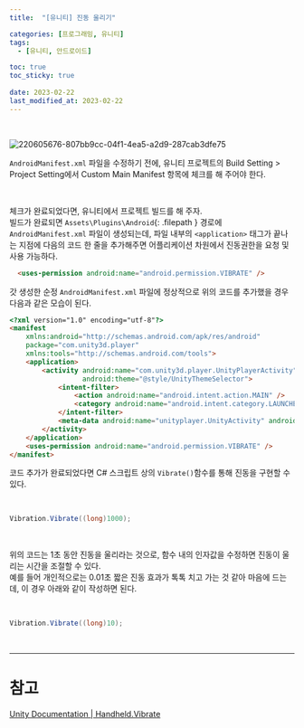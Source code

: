 ```yaml
---
title:  "[유니티] 진동 울리기"

categories: [프로그래밍, 유니티]
tags:
  - [유니티, 안드로이드]

toc: true
toc_sticky: true
 
date: 2023-02-22
last_modified_at: 2023-02-22
---
```


<br>

![220605676-807bb9cc-04f1-4ea5-a2d9-287cab3dfe75](https://user-images.githubusercontent.com/96360829/223396553-bffb532a-fe0c-453d-8b2c-4c228995b4a1.png)

`AndroidManifest.xml` 파일을 수정하기 전에, 유니티 프로젝트의 Build Setting > Project Setting에서 Custom Main Manifest 항목에 체크를 해 주어야 한다.  

<br>

체크가 완료되었다면, 유니티에서 프로젝트 빌드를 해 주자.  
빌드가 완료되면 `Assets\Plugins\Android`{: .filepath } 경로에 `AndroidManifest.xml` 파일이 생성되는데, 파일 내부의 `<application>` 태그가 끝나는 지점에 다음의 코드 한 줄을 추가해주면 어플리케이션 차원에서 진동권한을 요청 및 사용 가능하다.  

```html
  <uses-permission android:name="android.permission.VIBRATE" />
```

갓 생성한 순정 `AndroidManifest.xml` 파일에 정상적으로 위의 코드를 추가했을 경우 다음과 같은 모습이 된다.  

```html
<?xml version="1.0" encoding="utf-8"?>
<manifest
    xmlns:android="http://schemas.android.com/apk/res/android"
    package="com.unity3d.player"
    xmlns:tools="http://schemas.android.com/tools">
    <application>
        <activity android:name="com.unity3d.player.UnityPlayerActivity"
                  android:theme="@style/UnityThemeSelector">
            <intent-filter>
                <action android:name="android.intent.action.MAIN" />
                <category android:name="android.intent.category.LAUNCHER" />
            </intent-filter>
            <meta-data android:name="unityplayer.UnityActivity" android:value="true" />
        </activity>
    </application>
    <uses-permission android:name="android.permission.VIBRATE" />
</manifest>
```

코드 추가가 완료되었다면 C# 스크립트 상의 `Vibrate()`함수를 통해 진동을 구현할 수 있다.  

<br>

```cs
Vibration.Vibrate((long)1000);
```

<br>

위의 코드는 1초 동안 진동을 울리라는 것으로, 함수 내의 인자값을 수정하면 진동이 울리는 시간을 조절할 수 있다.  
예를 들어 개인적으로는 0.01초 짧은 진동 효과가 톡톡 치고 가는 것 같아 마음에 드는데, 이 경우 아래와 같이 작성하면 된다.  

<br>

```cs
Vibration.Vibrate((long)10);
```

<br>

---
# <b>참고</b>

[Unity Documentation | Handheld.Vibrate](https://docs.unity3d.com/ScriptReference/Handheld.Vibrate.html)